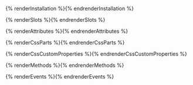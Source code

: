 {% renderInstallation %}{% endrenderInstallation %}

{% renderSlots %}{% endrenderSlots %}

{% renderAttributes %}{% endrenderAttributes %}

{% renderCssParts %}{% endrenderCssParts %}

{% renderCssCustomProperties %}{% endrenderCssCustomProperties %}

{% renderMethods %}{% endrenderMethods %}

{% renderEvents %}{% endrenderEvents %}

